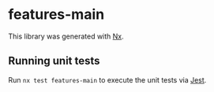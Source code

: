 # features-main

This library was generated with [Nx](https://nx.dev).

## Running unit tests

Run `nx test features-main` to execute the unit tests via [Jest](https://jestjs.io).

